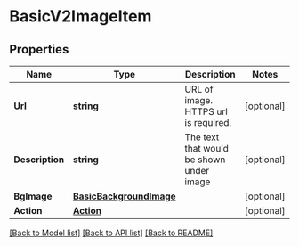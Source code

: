 # BasicV2ImageItem

## Properties

Name | Type | Description | Notes
------------ | ------------- | ------------- | -------------
**Url** | **string** | URL of image.  HTTPS url is required. | [optional] 
**Description** | **string** | The text that would be shown under image | [optional] 
**BgImage** | [**BasicBackgroundImage**](BasicBackgroundImage.md) |  | [optional] 
**Action** | [**Action**](Action.md) |  | [optional] 

[[Back to Model list]](../README.md#documentation-for-models) [[Back to API list]](../README.md#documentation-for-api-endpoints) [[Back to README]](../README.md)


